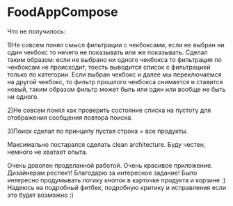 # FoodAppCompose

Что не получилось:

1)Не совсем понял смысл фильтрации с чекбоксами, если не выбран ни один чекбокс то ничего не показывать или же показывать.
Сделал таким образом: если не выбрано ни одного чекбокса то фильтрация по чекбоксам не происходит, тоесть выводится список с фильтрацией только по категории.
Если выбран чекбокс и далее мы переключаемся на другой чекбокс, то фильтр прошлого чекбокса снимается и ставится новый, таким образом фильтр может быть или один или вообще не быть ни одного.

2)Не совсем понял как проверить состояние списка на пустоту для отображения сообщения повтора поиска.

3)Поиск сделал по принципу пустая строка = все продукты.

Максимально постарался сделать clean architecture. Буду честен, немного не хватает опыта.

Очень доволен проделанной работой. Очень красивое приложение. Дизайнерам респект! Благодарю за интересное задание! Было интересно продумывать логику кнопок в карточке продукта и корзине :)
Надеюсь на подробный фитбек, подробную критику и исправления если это будет возможно :) 

